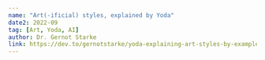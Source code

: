 ```yaml
---
name: "Art(-ificial) styles, explained by Yoda"
date2: 2022-09
tag: [Art, Yoda, AI]
author: Dr. Gernot Starke
link: https://dev.to/gernotstarke/yoda-explaining-art-styles-by-example-405e
---
```



